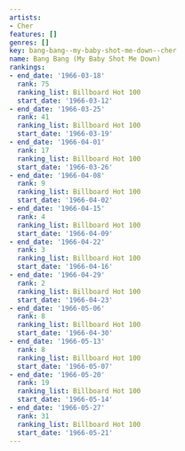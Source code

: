 ```yaml
---
artists:
- Cher
features: []
genres: []
key: bang-bang--my-baby-shot-me-down--cher
name: Bang Bang (My Baby Shot Me Down)
rankings:
- end_date: '1966-03-18'
  rank: 75
  ranking_list: Billboard Hot 100
  start_date: '1966-03-12'
- end_date: '1966-03-25'
  rank: 41
  ranking_list: Billboard Hot 100
  start_date: '1966-03-19'
- end_date: '1966-04-01'
  rank: 17
  ranking_list: Billboard Hot 100
  start_date: '1966-03-26'
- end_date: '1966-04-08'
  rank: 9
  ranking_list: Billboard Hot 100
  start_date: '1966-04-02'
- end_date: '1966-04-15'
  rank: 4
  ranking_list: Billboard Hot 100
  start_date: '1966-04-09'
- end_date: '1966-04-22'
  rank: 3
  ranking_list: Billboard Hot 100
  start_date: '1966-04-16'
- end_date: '1966-04-29'
  rank: 2
  ranking_list: Billboard Hot 100
  start_date: '1966-04-23'
- end_date: '1966-05-06'
  rank: 8
  ranking_list: Billboard Hot 100
  start_date: '1966-04-30'
- end_date: '1966-05-13'
  rank: 8
  ranking_list: Billboard Hot 100
  start_date: '1966-05-07'
- end_date: '1966-05-20'
  rank: 19
  ranking_list: Billboard Hot 100
  start_date: '1966-05-14'
- end_date: '1966-05-27'
  rank: 31
  ranking_list: Billboard Hot 100
  start_date: '1966-05-21'
---
```


